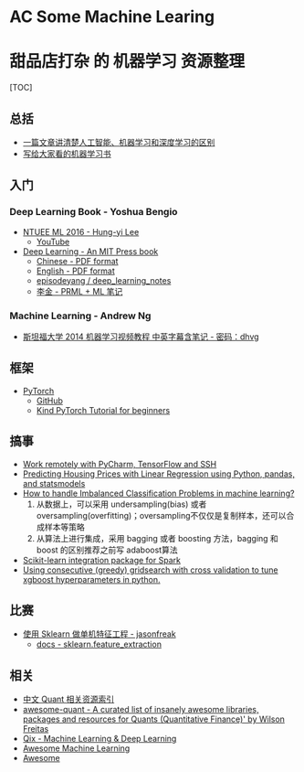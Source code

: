 # AC Some Machine Learing
# 甜品店打杂 的 机器学习 资源整理

[TOC]

## 总括
- [一篇文章讲清楚人工智能、机器学习和深度学习的区别](https://36kr.com/p/5052482.html)
- [写给大家看的机器学习书](https://zhuanlan.zhihu.com/machine-learning-book)

## 入门

### Deep Learning Book - Yoshua Bengio

- [NTUEE ML 2016 - Hung-yi Lee](http://speech.ee.ntu.edu.tw/~tlkagk/courses_ML16.html)
    - [YouTube](https://www.youtube.com/playlist?list=PLJV_el3uVTsPy9oCRY30oBPNLCo89yu49)
- [Deep Learning - An MIT Press book](http://www.deeplearningbook.org/)
    - [Chinese - PDF format](https://github.com/exacity/deeplearningbook-chinese)
    - [English - PDF format](https://github.com/HFTrader/DeepLearningBook)
    - [episodeyang / deep_learning_notes](https://github.com/episodeyang/deep_learning_notes)
    - [李金 - PRML + ML 笔记](https://github.com/lijin-THU/notes-machine-learning)

### Machine Learning - Andrew Ng

- [斯坦福大学 2014 机器学习视频教程 中英字幕含笔记 - 密码：dhvg](http://pan.baidu.com/s/1hsPhlPy)


## 框架
- [PyTorch](http://pytorch.org/)
    - [GitHub](https://github.com/pytorch/pytorch)
    - [Kind PyTorch Tutorial for beginners](https://github.com/GunhoChoi/Kind_PyTorch_Tutorial)


## 搞事
- [Work remotely with PyCharm, TensorFlow and SSH](https://medium.com/@erikhallstrm/work-remotely-with-pycharm-tensorflow-and-ssh-c60564be862d)
- [Predicting Housing Prices with Linear Regression using Python, pandas, and statsmodels](http://www.learndatasci.com/predicting-housing-prices-linear-regression-using-python-pandas-statsmodels/)
- [How to handle Imbalanced Classification Problems in machine learning?](https://www.analyticsvidhya.com/blog/2017/03/imbalanced-classification-problem/)
    1. 从数据上，可以采用 undersampling(bias) 或者 oversampling(overfitting)；oversampling不仅仅是复制样本，还可以合成样本等策略   
    2. 从算法上进行集成，采用 bagging 或者 boosting 方法，bagging 和 boost 的区别推荐之前写 adaboost算法
- [Scikit-learn integration package for Spark](https://github.com/databricks/spark-sklearn)
- [Using consecutive (greedy) gridsearch with cross validation to tune xgboost hyperparameters in python.](https://github.com/teezeit/tuning_xgboost)

## 比赛
- [使用 Sklearn 做单机特征工程 - jasonfreak](http://www.cnblogs.com/jasonfreak/p/5448385.html)
    - [docs - sklearn.feature_extraction](http://scikit-learn.org/stable/modules/feature_extraction.html)

## 相关
- [中文 Quant 相关资源索引](https://github.com/thuquant/awesome-quant)
- [awesome-quant - A curated list of insanely awesome libraries, packages and resources for Quants (Quantitative Finance)' by Wilson Freitas](https://github.com/wilsonfreitas/awesome-quant)
- [Qix - Machine Learning & Deep Learning](https://github.com/ty4z2008/Qix)
- [Awesome Machine Learning](https://github.com/josephmisiti/awesome-machine-learning)
- [Awesome](https://github.com/sindresorhus/awesome)


